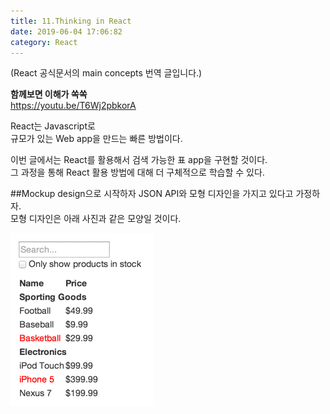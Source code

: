 ```yaml
---
title: 11.Thinking in React
date: 2019-06-04 17:06:82
category: React
---
```

(React 공식문서의 main concepts 번역 글입니다.)  
  
**함께보면 이해가 쏙쏙**  
https://youtu.be/T6Wj2pbkorA  
  
React는 Javascript로  
규모가 있는 Web app을 만드는 빠른 방법이다.  
  
이번 글에서는 React를 활용해서 검색 가능한 표 app을 구현할 것이다.  
그 과정을 통해 React 활용 방법에 대해 더 구체적으로 학습할 수 있다.

##Mockup design으로 시작하자
JSON API와 모형 디자인을 가지고 있다고 가정하자.  
모형 디자인은 아래 사진과 같은 모양일 것이다.  

![](./images/mock_data.png)

